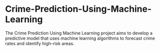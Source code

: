 # Crime-Prediction-Using-Machine-Learning
The Crime Prediction Using Machine Learning project aims to develop a predictive model that uses machine learning algorithms to forecast crime rates and identify high-risk areas.
